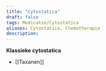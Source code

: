 ```yaml
---
title: "Cytostatica"
draft: false
tags: Medicatie/Cytostatica
aliases: Cytostatica, Chemotherapie
description:
---
```




**Klassieke cytostatica**
- [[Taxanen]]
